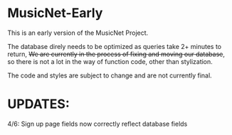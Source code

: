 MusicNet-Early
==============
This is an early version of the MusicNet Project. 

The database direly needs to be optimized as queries take 2+ minutes to return, ~~We are currently in the process of fixing and moving our database~~, so there is not a lot in the way of function code,
other than stylization. 


The code and styles are subject to change and are not currently final.

<h1>UPDATES:</h1>
4/6: Sign up page fields now correctly reflect database fields
